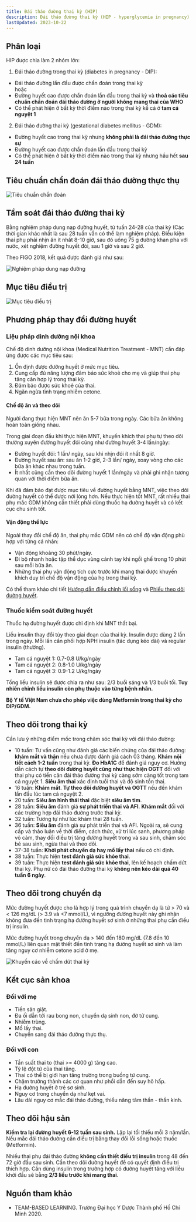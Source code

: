 ```yaml
---
title: Đái tháo đường thai kỳ (HIP)
description: Đái tháo đường thai kỳ (HIP - hyperglycemia in pregnancy)
lastUpdated: 2023-10-22
---
```


## Phân loại

HIP được chia làm 2 nhóm lớn:

1. Đái tháo đường trong thai kỳ (diabetes in pregnancy - DIP):

- Đái tháo đường lần đầu được chẩn đoán trong thai kỳ
  <br>hoặc<br>
- Đường huyết cao được chẩn đoán lần đầu trong thai kỳ và **thoả các tiêu chuẩn chẩn đoán đái tháo đường ở người không mang thai của WHO**
- Có thể phát hiện ở bất kỳ thời điểm nào trong thai kỳ kể cả ở **tam cá nguyệt 1**

2. Đái tháo đường thai kỳ (gestational diabetes mellitus - GDM):

- Đường huyết cao trong thai kỳ nhưng **không phải là đái tháo đường thực sự**
- Đường huyết cao được chẩn đoán lần đầu trong thai kỳ
- Có thể phát hiện ở bất kỳ thời điểm nào trong thai kỳ nhưng hầu hết **sau 24 tuần**

## Tiêu chuẩn chẩn đoán đái tháo đường thực thụ

![Tiêu chuẩn chẩn đoán](../../../assets/benh-hoc-san-khoa/dai-thao-duong-thai-ky/tieu-chuan-chan-doan.png)

## Tầm soát đái tháo đường thai kỳ

Bằng nghiệm pháp dung nạp đường huyết, từ tuần 24-28 của thai kỳ (Các thời gian khác nhất là sau 28 tuần vẫn có thể làm nghiệm pháp). Điều kiện thai phụ phải nhịn ăn ít nhất 8-10 giờ, sau đó uống 75 g đường khan pha với nước, xét nghiệm đường huyết đói, sau 1 giờ và sau 2 giờ.

Theo FIGO 2018, kết quả được đánh giá như sau:

![Nghiệm pháp dung nạp đường](../../../assets/benh-hoc-san-khoa/dai-thao-duong-thai-ky/nghiem-phap-dung-nap-duong.png)

## Mục tiêu điều trị

![Mục tiêu điều trị](../../../assets/benh-hoc-san-khoa/dai-thao-duong-thai-ky/muc-tieu-dieu-tri.png)

## Phương pháp thay đổi đường huyết

### Liệu pháp dinh dưỡng nội khoa

Chế độ dinh dưỡng nội khoa (Medical Nutrition Treatment - MNT) cần đáp ứng được các mục tiêu sau:

1. Ổn định được đường huyết ở mức mục tiêu.
2. Cung cấp đủ năng lượng đảm bảo sức khoẻ cho mẹ và giúp thai phụ tăng cân hợp lý trong thai kỳ.
3. Đảm bảo được sức khoẻ của thai.
4. Ngăn ngừa tình trạng nhiễm cetone.

#### Chế độ ăn và theo dõi

Người đang thực hiện MNT nên ăn 5-7 bữa trong ngày. Các bữa ăn không hoàn toàn giống nhau.

Trong giai đoạn đầu khi thực hiện MNT, khuyến khích thai phụ tự theo dõi thường xuyên đường huyết đói cũng
như đường huyết 3-4 lần/ngày:

- Đường huyết đói: 1 lần/ ngày, sau khi nhịn đói ít nhất 8 giờ.
- Đường huyết sau ăn: sau ăn 1-2 giờ, 2-3 lần/ ngày, xoay vòng cho các bữa ăn khác nhau trong tuần.
- Ít nhất cũng cần theo dõi đường huyết 1 lần/ngày và phải ghi nhận tương quan với thời điểm bữa ăn.

Khi đã đảm bảo đạt được mục tiêu về đường huyết bằng MNT, việc theo dõi đường huyết có thể được nới lỏng hơn. Nếu thực hiện tốt MNT, rất nhiều thai phụ mắc GDM không cần thiết phải dùng thuốc hạ đường huyết và có kết cục chu sinh tốt.

#### Vận động thể lực

Ngoài thay đổi chế độ ăn, thai phụ mắc GDM nên có chế độ vận động phù hợp với từng cá nhân:

- Vận động khoảng 30 phút/ngày.
- Đi bộ nhanh hoặc tập thể dục vùng cánh tay khi ngồi ghế trong 10 phút sau mỗi bữa ăn.
- Những thai phụ vận động tích cực trước khi mang thai được khuyến khích duy trì chế độ vận động của họ trong thai kỳ.

Có thể tham khảo chi tiết [Hướng dẫn điều chỉnh lối sống](./huong-dan-dieu-chinh-loi-song-benh-nhan-dai-duong-thai-ky.docx) và [Phiếu theo dõi đường huyết](./phieu-theo-doi-duong-huyet.docx).

### Thuốc kiểm soát đường huyết

Thuốc hạ đường huyết được chỉ định khi MNT thất bại.

Liều insulin thay đổi tùy theo giai đoạn của thai kỳ. Insulin được dùng 2 lần trong ngày. Mỗi lần cần phối hợp NPH insulin (tác dụng kéo dài) và regular insulin (thường).

- Tam cá nguyệt 1: 0.7-0.8 U/kg/ngày
- Tam cá nguyệt 2: 0.8-1.0 U/kg/ngày
- Tam cá nguyệt 3: 0.9-1.2 U/kg/ngày

Tổng liều insulin sẽ được chia ra như sau: 2/3 buổi sáng và 1/3 buổi tối. **Tuy nhiên chỉnh liều insulin còn phụ thuộc vào từng bệnh nhân.**

**Bộ Y tế Việt Nam chưa cho phép việc dùng Metformin trong thai kỳ cho DIP/GDM.**

## Theo dõi trong thai kỳ

Cần lưu ý những điểm mốc trong chăm sóc thai kỳ với đái tháo đường:

- 10 tuần: Tư vấn cũng như đánh giá các biến chứng của đái tháo đường: **khám mắt và thận** nếu chưa được đánh giá cách 03 tháng. **Khám nội tiết cách 1-2 tuần** trong thai kỳ. **Đo HbA1C** để đánh giá nguy cơ. Hướng dẫn cách tự **theo dõi đường huyết cũng như thực hiện OGTT** đối với thai phụ có tiền căn đái tháo đường thai kỳ càng sớm càng tốt trong tam cá nguyệt 1. **Siêu âm thai** xác định tuổi thai và độ sinh tồn thai.
- 16 tuần: **Khám mắt**. **Tự theo dõi đường huyết và OGTT** nếu đến khám lần đầu lúc tam cá nguyệt 2.
- 20 tuần: **Siêu âm hình thái thai** đặc biệt **siêu âm tim**.
- 28 tuần: **Siêu âm** đánh giá **sự phát triển thai và AFI**. **Khám mắt** đối với các trường hợp đái tháo đường trước thai kỳ.
- 32 tuần: Tương tự như lúc khám thai 28 tuần.
- 36 tuần: **Siêu âm** đánh giá sự phát triển thai và AFI. Ngoài ra, sẽ cung cấp và thảo luận về thời điểm, cách thức, xử trí lúc sanh, phương pháp vô cảm, thay đổi điều trị tăng đường huyết trong và sau sinh, chăm sóc bé sau sinh, ngừa thai và theo dõi.
- 37-38 tuần: **Khởi phát chuyển dạ hay mổ lấy thai** nếu có chỉ định.
- 38 tuần: Thực hiện **test đánh giá sức khỏe thai**.
- 39 tuần: Thực hiện **test đánh giá sức khỏe thai**, lên kế hoạch chấm dứt thai kỳ. Phụ nữ có đái tháo đường thai kỳ **không nên kéo dài quá 40 tuần 6 ngày**.

## Theo dõi trong chuyển dạ

Mức đường huyết được cho là hợp lý trong quá trình chuyển dạ là tử > 70 và < 126 mg/dL (> 3.9 và <7 mmol/L), vì ngưỡng đường huyết này ghi nhận không đưa đến tình trạng hạ đường huyết sơ sinh ở những
thai phụ cần điều trị insulin.

Mức đường huyết trong chuyển dạ > 140 đến 180 mg/dL (7.8 đến 10 mmol/L) liên quan mật thiết đến tình trạng hạ đường huyết sơ sinh và làm tăng nguy cơ nhiễm cetone acid ở mẹ.

![Khuyến cáo về chấm dứt thai kỳ](../../../assets/benh-hoc-san-khoa/dai-thao-duong-thai-ky/khuyen-cao-ve-cham-dut-thai-ky.png)

## Kết cục sản khoa

### Đối với mẹ

- Tiền sản giật.
- Đa ối dẫn tới rau bong non, chuyển dạ sinh non, đờ tử cung.
- Nhiễm trùng.
- Mổ lấy thai.
- Chuyển sang đái tháo đường thực thụ.

### Đối với con

- Tần suất thai to (thai >= 4000 g) tăng cao.
- Tỷ lệ đột tử của thai tăng.
- Thai có thể bị giới hạn tăng trưởng trong buồng tử cung.
- Chậm trưởng thành các cơ quan như phổi dẫn đến suy hô hấp.
- Hạ đường huyết ở trẻ sơ sinh.
- Nguy cơ trong chuyển dạ như kẹt vai.
- Lâu dài nguy cơ mắc đái tháo đường, thiểu năng tâm thần - thần kinh.

## Theo dõi hậu sản

**Kiểm tra lại đường huyết 6-12 tuần sau sinh.** Lặp lại tối thiểu mỗi 3 năm/lần. Nếu mắc đái tháo đường cần điều trị bằng thay đổi lỗi sống hoặc thuốc (Metformin).

Nhiều thai phụ đái tháo đường **không cần thiết điều trị insulin** trong 48 đến 72 giờ đầu sau sinh. Cần theo dõi đường huyết để có quyết định điều trị thích hợp. Cần dùng insulin trong trường hợp có đường huyết tăng với liều khởi đầu sẽ bằng **2/3 liều trước khi mang thai**.

## Nguồn tham khảo

- TEAM-BASED LEARNING. Trường Đại học Y Dược Thành phố Hồ Chí Minh 2020.
